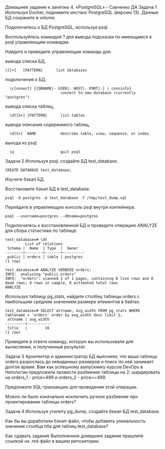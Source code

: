 Домашнее задание к занятию 4. «PostgreSQL» - Савченко ДА
Задача 1
Используя Docker, поднимите инстанс PostgreSQL (версию 13). Данные БД сохраните в volume.

Подключитесь к БД PostgreSQL, используя psql.

Воспользуйтесь командой \? для вывода подсказки по имеющимся в psql управляющим командам.

Найдите и приведите управляющие команды для:

вывода списка БД,

```
\l[+]   [PATTERN]      list databases
```

подключения к БД,

```
  \c[onnect] {[DBNAME|- USER|- HOST|- PORT|-] | conninfo}
                         connect to new database (currently "postgres")
```

вывода списка таблиц,

```
  \dt[S+] [PATTERN]      list tables
```

вывода описания содержимого таблиц,

```
  \d[S+]  NAME           describe table, view, sequence, or index
```

выхода из psql.

```
  \q                     quit psql
```

Задача 2
Используя psql, создайте БД test_database.

```
CREATE DATABASE test_database;
```

Изучите бэкап БД.

Восстановите бэкап БД в test_database.
```
psql -U postgres -d test_database -f /tmp/test_dump.sql
```

Перейдите в управляющую консоль psql внутри контейнера.
```
psql --username=postgres --dbname=postgres
```

Подключитесь к восстановленной БД и проведите операцию ANALYZE для сбора статистики по таблице.
```
test_database=# \dt
         List of relations
 Schema |  Name  | Type  |  Owner
--------+--------+-------+----------
 public | orders | table | postgres
(1 row)

test_database=# ANALYZE VERBOSE orders;
INFO:  analyzing "public.orders"
INFO:  "orders": scanned 1 of 1 pages, containing 8 live rows and 0 dead rows; 8 rows in sample, 8 estimated total rows
ANALYZE
```

Используя таблицу pg_stats, найдите столбец таблицы orders с наибольшим средним значением размера элементов в байтах.
```
test_database=# SELECT attname, avg_width FROM pg_stats WHERE tablename = 'orders' order by avg_width desc limit 1;
 attname | avg_width
---------+-----------
 title   |        16
(1 row)

```
Приведите в ответе команду, которую вы использовали для вычисления, и полученный результат.

Задача 3
Архитектор и администратор БД выяснили, что ваша таблица orders разрослась до невиданных размеров и поиск по ней занимает долгое время. Вам как успешному выпускнику курсов DevOps в Нетологии предложили провести разбиение таблицы на 2: шардировать на orders_1 - price>499 и orders_2 - price<=499.

Предложите SQL-транзакцию для проведения этой операции.

Можно ли было изначально исключить ручное разбиение при проектировании таблицы orders?

Задача 4
Используя утилиту pg_dump, создайте бекап БД test_database.

Как бы вы доработали бэкап-файл, чтобы добавить уникальность значения столбца title для таблиц test_database?

Как cдавать задание
Выполненное домашнее задание пришлите ссылкой на .md-файл в вашем репозитории.

